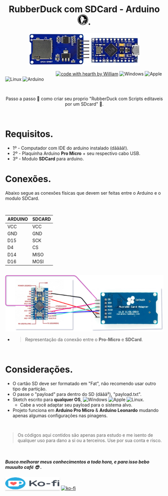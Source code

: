 <h1 align="center">RubberDuck com SDCard - Arduino <img height="33" width="33" src="https://github.com/Fincao/RubberDuck-SDCard-Arduino/blob/master/img/duckduckgo.svg" />.</h1>

<p align="center">
 <img alt="MICRO-PRO E SDCARD" src="https://github.com/Fincao/RubberDuck-SDCard-Arduino/blob/master/img/promicro-sdcard.jpg" width="355px">
</p>

&nbsp;&nbsp;&nbsp;&nbsp;&nbsp;&nbsp;&nbsp;&nbsp;&nbsp;&nbsp;&nbsp;&nbsp;&nbsp;&nbsp;&nbsp;&nbsp;&nbsp;&nbsp;&nbsp;&nbsp;&nbsp;&nbsp;&nbsp;&nbsp;&nbsp;&nbsp;&nbsp;&nbsp;&nbsp;&nbsp;&nbsp;&nbsp;&nbsp;&nbsp;&nbsp;&nbsp;&nbsp;&nbsp;&nbsp;&nbsp;
[![code with hearth by William](https://img.shields.io/badge/<%5C>%20with%20♥%20by-Will-red)](https://github.com/Fincao)
![Windows](https://img.shields.io/badge/Microsoft-Windows-blue?logo=Windows&style=flat)
![Apple](https://img.shields.io/badge/OSX-Apple-lightgrey?logo=Apple&style=flat)
![Linux](https://img.shields.io/badge/Linux-OS-blue?logo=Linux&style=flat)
![Arduino](https://img.shields.io/badge/Arduino-IDE-green?logo=Arduino&style=flat)

<br>
<p align="center">
Passo a passo 🚶 como criar seu proprio "RubberDuck com Scripts editaveis por um SDcard" 🔧.
</p>

<br>

# Requisitos.

 - 1º - Computador com IDE do arduino instalado (dãããã!).
 - 2º - Plaquinha Arduino **Pro Micro** + seu respectivo cabo USB.
 - 3º - Modulo **SDCard** para arduino.

# Conexões.

Abaixo segue as conexões físicas que devem ser feitas entre o Arduino e o modulo SDCard.

<br/>

 ARDUINO| SDCARD 
------------ | -------------
VCC | VCC | -
GND   | GND | -
D15  | SCK | -
D4 | CS | -
D14   | MISO | -
D16   | MOSI | -

 <br>
 
 <img alt="MICRO-PRO E SDCARD" src="https://github.com/Fincao/RubberDuck-SDCard-Arduino/blob/master/img/sdcardCONNECT.png" width="555px">

 <br>
 
 - >Representação da conexão entre o **Pro-Micro** e **SDCard**.
 
 <br>
 
 # Considerações.
 
  - O cartão SD deve ser formatado em "Fat", não recomendo usar outro tipo de partição.
  - O passe o "payload" para dentro do SD (dããã²), "payload.txt".
  - Sketch escrito para **qualquer OS**, ![Windows](https://img.shields.io/badge/Microsoft-Windows-blue?logo=Windows&style=flat)
![Apple](https://img.shields.io/badge/OSX-Apple-lightgrey?logo=Apple&style=flat)
![Linux](https://img.shields.io/badge/Linux-OS-blue?logo=Linux&style=flat).
    - Cabe a você adaptar seu payload para o sistema alvo.
  - Projeto funciona em **Arduino Pro Micro**  &  **Arduino Leonardo** mudando apenas algumas configurações nas pinagens.
 
 <br>
 
 > Os códigos aqui contidos são apenas para estudo e me isento de qualquer uso para dano a si ou a terceiros. Use por sua conta e risco.
 
 </br>
 
 
##### Busco melhorar meus conhecimentos a toda hora, e para isso bebo muuuito café 😎 .
<a href="https://ko-fi.com/williampedrodeoliveira" target="_blank"><img src="https://github.com/Fincao/Fake-Captive-Portal-ESP8266/blob/master/img/Kofi_Logo_Blue.svg" alt="Pay Me A Coffee" style="height: 41px !important;width: 174px !important;box-shadow: 0px 3px 2px 0px rgba(190, 190, 190, 0.5) !important;-webkit-box-shadow: 0px 3px 2px 0px rgba(190, 190, 190, 0.5) !important;" ></a>
 [![ko-fi](https://www.ko-fi.com/img/githubbutton_sm.svg)](https://ko-fi.com/H2H21K0OU)


